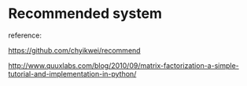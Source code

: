 # Recommended system


reference: 

https://github.com/chyikwei/recommend

http://www.quuxlabs.com/blog/2010/09/matrix-factorization-a-simple-tutorial-and-implementation-in-python/
